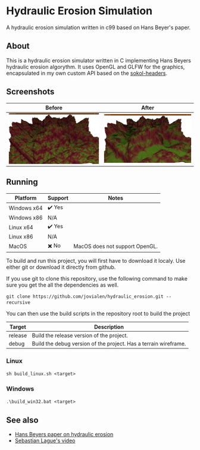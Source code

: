 # Hydraulic Erosion Simulation

A hydraulic erosion simulation written in c99 based on Hans Beyer's paper.

## About

This is a hydraulic erosion simulator written in C implementing Hans Beyers hydraulic erosion algorythm. It uses OpenGL and GLFW for the graphics, encapsulated in my own custom API based on the [sokol-headers](https://github.com/floooh/sokol).

## Screenshots

| Before                                            | After                                           |
| ------------------------------------------------- | ----------------------------------------------- |
| ![Before terrain 1](res/screenshots/before_1.png) | ![After terrain 1](res/screenshots/after_1.png) |

## Running

| Platform    | Support                     | Notes                          |
| ----------- | --------------------------- | ------------------------------ |
| Windows x64 | :heavy_check_mark: Yes      |                                |
| Windows x86 | N/A                         |                                |
| Linux x64   | :heavy_check_mark: Yes      |                                |
| Linux x86   | N/A                         |                                |
| MacOS       | :heavy_multiplication_x: No | MacOS does not support OpenGL. |

To build and run this project, you will first have to download it localy. Use either git or download it directly from github.

If you use git to clone this repository, use the following command to make sure you get the all the dependencies as well.

```
git clone https://github.com/jovialen/hydraulic_erosion.git --recursive
```

You can then use the build scripts in the repository root to build the project

| Target  | Description                                                      |
| ------- | ---------------------------------------------------------------- |
| release | Build the release version of the project.                        |
| debug   | Build the debug version of the project. Has a terrain wireframe. |

### Linux

```
sh build_linux.sh <target>
```

### Windows

```
.\build_win32.bat <target>
```

## See also

- [Hans Beyers paper on hydraulic erosion](Implementation%20of%20a%20method%20for%20hydraulic%20erosion.pdf)
- [Sebastian Lague's video](https://www.youtube.com/watch?v=eaXk97ujbPQ)
